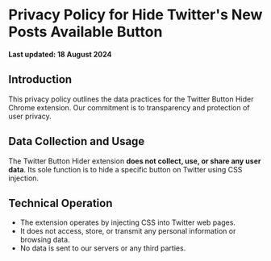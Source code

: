 # Privacy Policy for Hide Twitter's New Posts Available Button

**Last updated: 18 August 2024**

## Introduction
This privacy policy outlines the data practices for the Twitter Button Hider Chrome extension. Our commitment is to transparency and protection of user privacy.

## Data Collection and Usage
The Twitter Button Hider extension **does not collect, use, or share any user data**. Its sole function is to hide a specific button on Twitter using CSS injection.

## Technical Operation
- The extension operates by injecting CSS into Twitter web pages.
- It does not access, store, or transmit any personal information or browsing data.
- No data is sent to our servers or any third parties.
